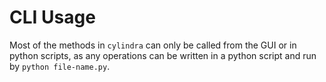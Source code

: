 # CLI Usage

Most of the methods in `cylindra` can only be called from the GUI or in python scripts,
as any operations can be written in a python script and run by `python file-name.py`.
